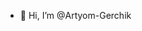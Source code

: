 - 👋 Hi, I’m @Artyom-Gerchik

<!---
Artyom-Gerchik/Artyom-Gerchik is a ✨ special ✨ repository because its `README.md` (this file) appears on your GitHub profile.
You can click the Preview link to take a look at your changes.
--->
